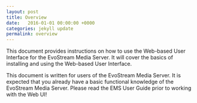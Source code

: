 ```yaml
---
layout: post
title: Overview
date:   2016-01-01 00:00:00 +0000
categories: jekyll update
permalink: overview
---
```


This document provides instructions on how to use the Web-based User Interface for the EvoStream Media Server. It will cover the basics of installing and using the Web-based User Interface.

This document is written for users of the EvoStream Media Server. It is expected that you already have a basic functional knowledge of the EvoStream Media Server. Please read the EMS User Guide prior to working with the Web UI!

